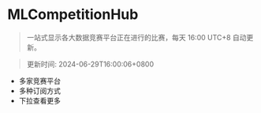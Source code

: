 # MLCompetitionHub

> 一站式显示各大数据竞赛平台正在进行的比赛，每天 16:00 UTC+8 自动更新。
  
> 更新时间: 2024-06-29T16:00:06+0800 

* 多家竞赛平台
* 多种订阅方式
* 下拉查看更多